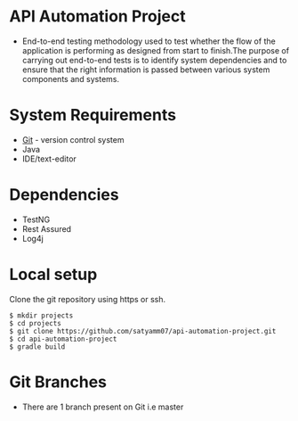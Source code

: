 # API Automation Project
- End-to-end testing methodology used to test whether the flow of the application is performing as designed from start to finish.The purpose of carrying out end-to-end tests is to identify system dependencies and to ensure that the right information is passed between various system components and systems.

# System Requirements
- [Git](<https://git-scm.com/>) - version control system
- Java
- IDE/text-editor

# Dependencies
- TestNG
- Rest Assured
- Log4j

# Local setup
Clone the git repository using https or ssh.
```
$ mkdir projects
$ cd projects
$ git clone https://github.com/satyamm07/api-automation-project.git
$ cd api-automation-project
$ gradle build
``````
# Git Branches
- There are 1 branch present on Git i.e master
